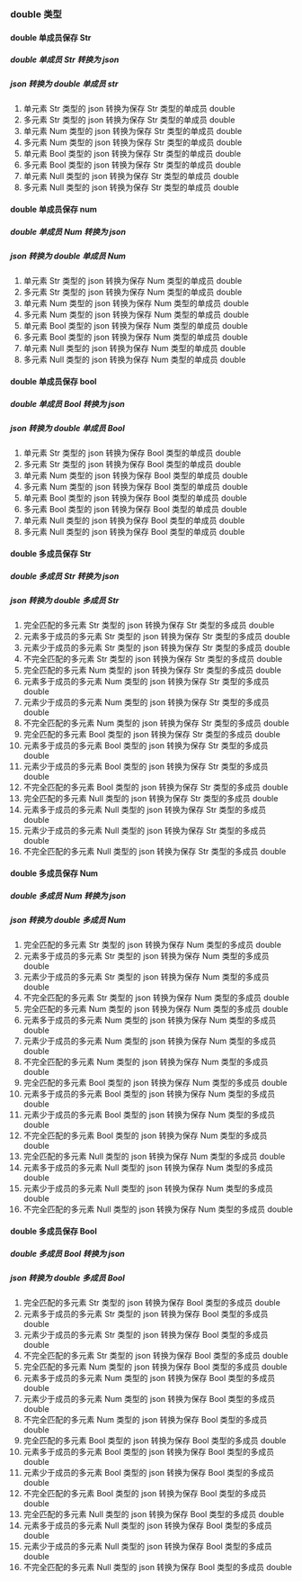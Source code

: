 ### double 类型

#### double 单成员保存 Str

##### double 单成员 Str 转换为 json

##### json 转换为 double 单成员 str

1. 单元素 Str 类型的 json 转换为保存 Str 类型的单成员 double
2. 多元素 Str 类型的 json 转换为保存 Str 类型的单成员 double
3. 单元素 Num 类型的 json 转换为保存 Str 类型的单成员 double
4. 多元素 Num 类型的 json 转换为保存 Str 类型的单成员 double
5. 单元素 Bool 类型的 json 转换为保存 Str 类型的单成员 double
6. 多元素 Bool 类型的 json 转换为保存 Str 类型的单成员 double
7. 单元素 Null 类型的 json 转换为保存 Str 类型的单成员 double
8. 多元素 Null 类型的 json 转换为保存 Str 类型的单成员 double

#### double 单成员保存 num

##### double 单成员 Num 转换为 json

##### json 转换为 double 单成员 Num

1. 单元素 Str 类型的 json 转换为保存 Num 类型的单成员 double
2. 多元素 Str 类型的 json 转换为保存 Num 类型的单成员 double
3. 单元素 Num 类型的 json 转换为保存 Num 类型的单成员 double
4. 多元素 Num 类型的 json 转换为保存 Num 类型的单成员 double
5. 单元素 Bool 类型的 json 转换为保存 Num 类型的单成员 double
6. 多元素 Bool 类型的 json 转换为保存 Num 类型的单成员 double
7. 单元素 Null 类型的 json 转换为保存 Num 类型的单成员 double
8. 多元素 Null 类型的 json 转换为保存 Num 类型的单成员 double

#### double 单成员保存 bool

##### double 单成员 Bool 转换为 json

##### json 转换为 double 单成员 Bool

1. 单元素 Str 类型的 json 转换为保存 Bool 类型的单成员 double
2. 多元素 Str 类型的 json 转换为保存 Bool 类型的单成员 double
3. 单元素 Num 类型的 json 转换为保存 Bool 类型的单成员 double
4. 多元素 Num 类型的 json 转换为保存 Bool 类型的单成员 double
5. 单元素 Bool 类型的 json 转换为保存 Bool 类型的单成员 double
6. 多元素 Bool 类型的 json 转换为保存 Bool 类型的单成员 double
7. 单元素 Null 类型的 json 转换为保存 Bool 类型的单成员 double
8. 多元素 Null 类型的 json 转换为保存 Bool 类型的单成员 double

#### double 多成员保存 Str

##### double 多成员 Str 转换为 json

##### json 转换为 double 多成员 Str

1. 完全匹配的多元素 Str 类型的 json 转换为保存 Str 类型的多成员 double
2. 元素多于成员的多元素 Str 类型的 json 转换为保存 Str 类型的多成员 double
3. 元素少于成员的多元素 Str 类型的 json 转换为保存 Str 类型的多成员 double
4. 不完全匹配的多元素 Str 类型的 json 转换为保存 Str 类型的多成员 double
5. 完全匹配的多元素 Num 类型的 json 转换为保存 Str 类型的多成员 double
6. 元素多于成员的多元素 Num 类型的 json 转换为保存 Str 类型的多成员 double
7. 元素少于成员的多元素 Num 类型的 json 转换为保存 Str 类型的多成员 double
8. 不完全匹配的多元素 Num 类型的 json 转换为保存 Str 类型的多成员 double
9. 完全匹配的多元素 Bool 类型的 json 转换为保存 Str 类型的多成员 double
10. 元素多于成员的多元素 Bool 类型的 json 转换为保存 Str 类型的多成员 double
11. 元素少于成员的多元素 Bool 类型的 json 转换为保存 Str 类型的多成员 double
12. 不完全匹配的多元素 Bool 类型的 json 转换为保存 Str 类型的多成员 double
13. 完全匹配的多元素 Null 类型的 json 转换为保存 Str 类型的多成员 double
14. 元素多于成员的多元素 Null 类型的 json 转换为保存 Str 类型的多成员 double
15. 元素少于成员的多元素 Null 类型的 json 转换为保存 Str 类型的多成员 double
16. 不完全匹配的多元素 Null 类型的 json 转换为保存 Str 类型的多成员 double

#### double 多成员保存 Num

##### double 多成员 Num 转换为 json

##### json 转换为 double 多成员 Num

1. 完全匹配的多元素 Str 类型的 json 转换为保存 Num 类型的多成员 double
2. 元素多于成员的多元素 Str 类型的 json 转换为保存 Num 类型的多成员 double
3. 元素少于成员的多元素 Str 类型的 json 转换为保存 Num 类型的多成员 double
4. 不完全匹配的多元素 Str 类型的 json 转换为保存 Num 类型的多成员 double
5. 完全匹配的多元素 Num 类型的 json 转换为保存 Num 类型的多成员 double
6. 元素多于成员的多元素 Num 类型的 json 转换为保存 Num 类型的多成员 double
7. 元素少于成员的多元素 Num 类型的 json 转换为保存 Num 类型的多成员 double
8. 不完全匹配的多元素 Num 类型的 json 转换为保存 Num 类型的多成员 double
9. 完全匹配的多元素 Bool 类型的 json 转换为保存 Num 类型的多成员 double
10. 元素多于成员的多元素 Bool 类型的 json 转换为保存 Num 类型的多成员 double
11. 元素少于成员的多元素 Bool 类型的 json 转换为保存 Num 类型的多成员 double
12. 不完全匹配的多元素 Bool 类型的 json 转换为保存 Num 类型的多成员 double
13. 完全匹配的多元素 Null 类型的 json 转换为保存 Num 类型的多成员 double
14. 元素多于成员的多元素 Null 类型的 json 转换为保存 Num 类型的多成员 double
15. 元素少于成员的多元素 Null 类型的 json 转换为保存 Num 类型的多成员 double
16. 不完全匹配的多元素 Null 类型的 json 转换为保存 Num 类型的多成员 double

#### double 多成员保存 Bool

##### double 多成员 Bool 转换为 json

##### json 转换为 double 多成员 Bool

1. 完全匹配的多元素 Str 类型的 json 转换为保存 Bool 类型的多成员 double
2. 元素多于成员的多元素 Str 类型的 json 转换为保存 Bool 类型的多成员 double
3. 元素少于成员的多元素 Str 类型的 json 转换为保存 Bool 类型的多成员 double
4. 不完全匹配的多元素 Str 类型的 json 转换为保存 Bool 类型的多成员 double
5. 完全匹配的多元素 Num 类型的 json 转换为保存 Bool 类型的多成员 double
6. 元素多于成员的多元素 Num 类型的 json 转换为保存 Bool 类型的多成员 double
7. 元素少于成员的多元素 Num 类型的 json 转换为保存 Bool 类型的多成员 double
8. 不完全匹配的多元素 Num 类型的 json 转换为保存 Bool 类型的多成员 double
9. 完全匹配的多元素 Bool 类型的 json 转换为保存 Bool 类型的多成员 double
10. 元素多于成员的多元素 Bool 类型的 json 转换为保存 Bool 类型的多成员 double
11. 元素少于成员的多元素 Bool 类型的 json 转换为保存 Bool 类型的多成员 double
12. 不完全匹配的多元素 Bool 类型的 json 转换为保存 Bool 类型的多成员 double
13. 完全匹配的多元素 Null 类型的 json 转换为保存 Bool 类型的多成员 double
14. 元素多于成员的多元素 Null 类型的 json 转换为保存 Bool 类型的多成员 double
15. 元素少于成员的多元素 Null 类型的 json 转换为保存 Bool 类型的多成员 double
16. 不完全匹配的多元素 Null 类型的 json 转换为保存 Bool 类型的多成员 double